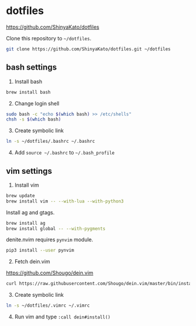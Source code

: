 # dotfiles

https://github.com/ShinyaKato/dotfiles

Clone this repository to `~/dotfiles`.

```bash
git clone https://github.com/ShinyaKato/dotfiles.git ~/dotfiles
```


## bash settings

1. Install bash

```bash
brew install bash
```

2. Change login shell

```bash
sudo bash -c "echo $(which bash) >> /etc/shells"
chsh -s $(which bash)
```

3. Create symbolic link

```bash
ln -s ~/dotfiles/.bashrc ~/.bashrc
```

4. Add `source ~/.bashrc` to `~/.bash_profile`


## vim settings

1. Install vim

```bash
brew update
brew install vim -- --with-lua --with-python3
```

Install ag and gtags.

```bash
brew install ag
brew install global -- --with-pygments
```

denite.nvim requires `pynvim` module.

```bash
pip3 install --user pynvim
```

2. Fetch dein.vim

https://github.com/Shougo/dein.vim

```bash
curl https://raw.githubusercontent.com/Shougo/dein.vim/master/bin/installer.sh | bash -s ~/.vim/dein
```

3. Create symbolic link

```bash
ln -s ~/dotfiles/.vimrc ~/.vimrc
```

4. Run vim and type `:call dein#install()`
